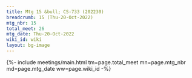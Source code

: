 ```yaml
---
title: Mtg 15 &bull; CS-733 (202230)
breadcrumb: 15 (Thu-20-Oct-2022)
mtg_nbr: 15
total_meet: 26
mtg_date: Thu-20-Oct-2022
wiki_id: wiki
layout: bg-image
---
```


{%- include meetings/main.html
    tm=page.total_meet
    mn=page.mtg_nbr
    md=page.mtg_date
    ww=page.wiki_id
-%}

